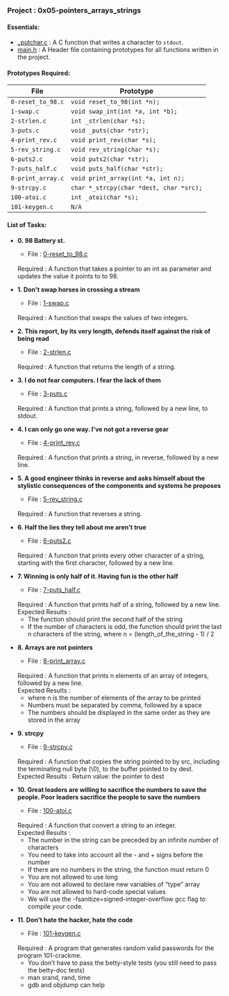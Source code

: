 <h3>Project : 0x05-pointers_arrays_strings</h3>

<h4>Essentials:</h4>

* [_putchar.c](./_putchar.c) : A C function that writes a character to `stdout`.
* [main.h](./main.h) : A Header file containing prototypes for all functions written in the project.

<h4>Prototypes Required:</h4>

| File                 | Prototype                                                      |
| ---------------------| ---------------------------------------------------------------|
| `0-reset_to_98.c`         | `void reset_to_98(int *n);`                        |
| `1-swap.c`        | `void swap_int(int *a, int *b);`                |
| `2-strlen.c`        | `int _strlen(char *s);`                |
| `3-puts.c`         | `void _puts(char *str);`                             |
| `4-print_rev.c`      | `void print_rev(char *s);`                           |
| `5-rev_string.c` | `void rev_string(char *s);`                                |
| `6-puts2.c`     | `void puts2(char *str);`                                    |
| `7-puts_half.c`           | `void puts_half(char *str);`                                          |
| `8-print_array.c`        | `void print_array(int *a, int n);`                                         |
| `9-strcpy.c` | `char *_strcpy(char *dest, char *src);`                                    |
| `100-atoi.c`        | `int _atoi(char *s);`                                                          |
| `101-keygen.c` | `N/A` |

<h4>List of Tasks:</h4>

* **0. 98 Battery st.**
  * File : [0-reset_to_98.c](./0-reset_to_98.c)
  <br>
  Required : A function that takes a pointer to an int as parameter and updates the value it points to to 98.
  <br>

* **1. Don't swap horses in crossing a stream**
  *  File : [1-swap.c](./1-swap.c)
   <br>
  Required : A function that swaps the values of two integers.
  
* **2. This report, by its very length, defends itself against the risk of being read**
  *  File : [2-strlen.c](./2-strlen.c)
   <br>
  Required : A function that returns the length of a string.
  
* **3. I do not fear computers. I fear the lack of them**
  * File : [3-puts.c](./3-puts.c)
  <br>
  Required : A function that prints a string, followed by a new line, to stdout.


* **4. I can only go one way. I've not got a reverse gear**
  *  File : [4-print_rev.c](./4-print_rev.c)
   <br>
  Required : A function that prints a string, in reverse, followed by a new line.
  
* **5. A good engineer thinks in reverse and asks himself about the stylistic consequences of the components and systems he proposes**
  * File : [5-rev_string.c](./5-rev_string.c)
  <br>
  Required : A function that reverses a string.

* **6. Half the lies they tell about me aren't true**
  *  File : [6-puts2.c](./6-puts2.c)
   <br>
  Required : A function that prints every other character of a string, starting with the first character, followed by a new line.

  
* **7. Winning is only half of it. Having fun is the other half**
  * File : [7-puts_half.c](./7-puts_half.c)
  <br>
  Required : A function that prints half of a string, followed by a new line.
  <br>
  Expected Results : 
    <ul>
  <li>The function should print the second half of the string</li>
  <li>If the number of characters is odd, the function should print the last n characters of the string, where n = (length_of_the_string - 1) / 2</li>
  </ul>

* **8. Arrays are not pointers**
  *  File : [8-print_array.c](./8-print_array.c)
   <br>
  Required : A function that prints n elements of an array of integers, followed by a new line.
  <br>
  Expected Results : 
    <ul>
  <li>where n is the number of elements of the array to be printed</li>
  <li>Numbers must be separated by comma, followed by a space</li>
    <li>The numbers should be displayed in the same order as they are stored in the array</li>
  </ul>
  
* **9. strcpy**
  * File : [9-strcpy.c](./9-strcpy.c)
  <br>
  Required : A function that copies the string pointed to by src, including the terminating null byte (\0), to the buffer pointed to by dest.
  <br>
  Expected Results : Return value: the pointer to dest

* **10. Great leaders are willing to sacrifice the numbers to save the people. Poor leaders sacrifice the people to save the numbers**
  *  File : [100-atoi.c](./100-atoi.c)
   <br>
  Required : A function that convert a string to an integer.
  <br>
  Expected Results : 
    <ul>
  <li>The number in the string can be preceded by an infinite number of characters</li>
  <li>You need to take into account all the - and + signs before the number</li>
  <li>If there are no numbers in the string, the function must return 0</li>
  <li>You are not allowed to use long</li>
  <li>You are not allowed to declare new variables of “type” array</li>
  <li>You are not allowed to hard-code special values</li>
  <li>We will use the -fsanitize=signed-integer-overflow gcc flag to compile your code.</li>
  </ul>
  
* **11. Don't hate the hacker, hate the code**
  * File : [101-keygen.c](./101-keygen.c)
  <br>
  Required : A program that generates random valid passwords for the program 101-crackme.
  <br>
  <ul>
  <li>You don’t have to pass the betty-style tests (you still need to pass the betty-doc tests)</li>
  <li>man srand, rand, time</li>
    <li>gdb and objdump can help</li>
  </ul>


